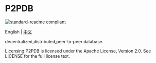 # P2PDB

[![standard-readme compliant](https://img.shields.io/badge/readme%20style-standard-brightgreen.svg?style=flat-square)](https://github.com/RichardLitt/standard-readme)

English | [中文](./README.md)

decentralized,distributed,peer-to-peer database.

Licensing
P2PDB is licensed under the Apache License, Version 2.0. See LICENSE for the full license text.



